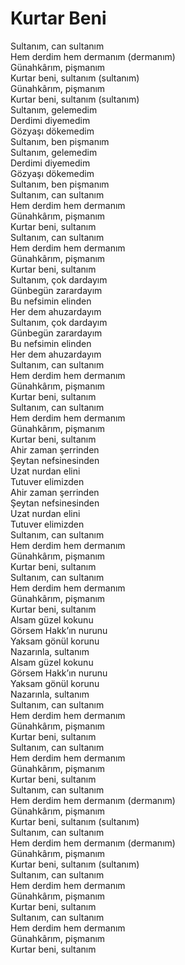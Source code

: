 # Kurtar Beni

Sultanım, can sultanım  
Hem derdim hem dermanım (dermanım)  
Günahkârım, pişmanım  
Kurtar beni, sultanım (sultanım)  
Günahkârım, pişmanım  
Kurtar beni, sultanım (sultanım)  
Sultanım, gelemedim  
Derdimi diyemedim  
Gözyaşı dökemedim  
Sultanım, ben pişmanım  
Sultanım, gelemedim  
Derdimi diyemedim  
Gözyaşı dökemedim  
Sultanım, ben pişmanım  
Sultanım, can sultanım  
Hem derdim hem dermanım  
Günahkârım, pişmanım  
Kurtar beni, sultanım  
Sultanım, can sultanım  
Hem derdim hem dermanım  
Günahkârım, pişmanım  
Kurtar beni, sultanım  
Sultanım, çok dardayım  
Günbegün zarardayım  
Bu nefsimin elinden  
Her dem ahuzardayım  
Sultanım, çok dardayım  
Günbegün zarardayım  
Bu nefsimin elinden  
Her dem ahuzardayım  
Sultanım, can sultanım  
Hem derdim hem dermanım  
Günahkârım, pişmanım  
Kurtar beni, sultanım  
Sultanım, can sultanım  
Hem derdim hem dermanım  
Günahkârım, pişmanım  
Kurtar beni, sultanım  
Ahir zaman şerrinden  
Şeytan nefsinesinden  
Uzat nurdan elini  
Tutuver elimizden  
Ahir zaman şerrinden  
Şeytan nefsinesinden  
Uzat nurdan elini  
Tutuver elimizden  
Sultanım, can sultanım  
Hem derdim hem dermanım  
Günahkârım, pişmanım  
Kurtar beni, sultanım  
Sultanım, can sultanım  
Hem derdim hem dermanım  
Günahkârım, pişmanım  
Kurtar beni, sultanım  
Alsam güzel kokunu  
Görsem Hakk’ın nurunu  
Yaksam gönül korunu  
Nazarınla, sultanım  
Alsam güzel kokunu  
Görsem Hakk’ın nurunu  
Yaksam gönül korunu  
Nazarınla, sultanım  
Sultanım, can sultanım  
Hem derdim hem dermanım  
Günahkârım, pişmanım  
Kurtar beni, sultanım  
Sultanım, can sultanım  
Hem derdim hem dermanım  
Günahkârım, pişmanım  
Kurtar beni, sultanım  
Sultanım, can sultanım  
Hem derdim hem dermanım (dermanım)  
Günahkârım, pişmanım  
Kurtar beni, sultanım (sultanım)  
Sultanım, can sultanım  
Hem derdim hem dermanım (dermanım)  
Günahkârım, pişmanım  
Kurtar beni, sultanım (sultanım)  
Sultanım, can sultanım  
Hem derdim hem dermanım  
Günahkârım, pişmanım  
Kurtar beni, sultanım  
Sultanım, can sultanım  
Hem derdim hem dermanım  
Günahkârım, pişmanım  
Kurtar beni, sultanım  

